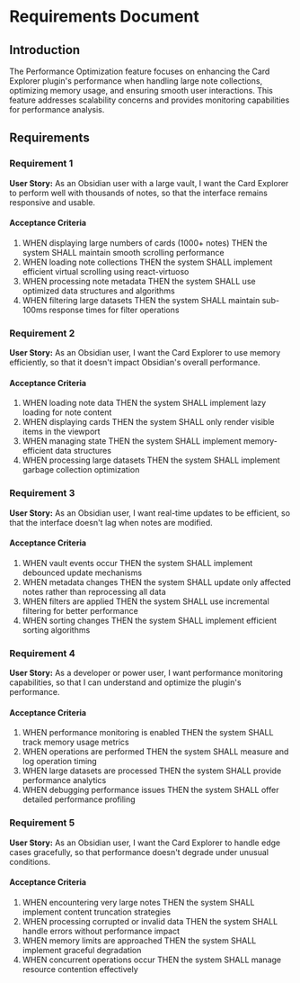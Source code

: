 # Requirements Document

## Introduction

The Performance Optimization feature focuses on enhancing the Card Explorer plugin's performance when handling large note collections, optimizing memory usage, and ensuring smooth user interactions. This feature addresses scalability concerns and provides monitoring capabilities for performance analysis.

## Requirements

### Requirement 1

**User Story:** As an Obsidian user with a large vault, I want the Card Explorer to perform well with thousands of notes, so that the interface remains responsive and usable.

#### Acceptance Criteria

1. WHEN displaying large numbers of cards (1000+ notes) THEN the system SHALL maintain smooth scrolling performance
2. WHEN loading note collections THEN the system SHALL implement efficient virtual scrolling using react-virtuoso
3. WHEN processing note metadata THEN the system SHALL use optimized data structures and algorithms
4. WHEN filtering large datasets THEN the system SHALL maintain sub-100ms response times for filter operations

### Requirement 2

**User Story:** As an Obsidian user, I want the Card Explorer to use memory efficiently, so that it doesn't impact Obsidian's overall performance.

#### Acceptance Criteria

1. WHEN loading note data THEN the system SHALL implement lazy loading for note content
2. WHEN displaying cards THEN the system SHALL only render visible items in the viewport
3. WHEN managing state THEN the system SHALL implement memory-efficient data structures
4. WHEN processing large datasets THEN the system SHALL implement garbage collection optimization

### Requirement 3

**User Story:** As an Obsidian user, I want real-time updates to be efficient, so that the interface doesn't lag when notes are modified.

#### Acceptance Criteria

1. WHEN vault events occur THEN the system SHALL implement debounced update mechanisms
2. WHEN metadata changes THEN the system SHALL update only affected notes rather than reprocessing all data
3. WHEN filters are applied THEN the system SHALL use incremental filtering for better performance
4. WHEN sorting changes THEN the system SHALL implement efficient sorting algorithms

### Requirement 4

**User Story:** As a developer or power user, I want performance monitoring capabilities, so that I can understand and optimize the plugin's performance.

#### Acceptance Criteria

1. WHEN performance monitoring is enabled THEN the system SHALL track memory usage metrics
2. WHEN operations are performed THEN the system SHALL measure and log operation timing
3. WHEN large datasets are processed THEN the system SHALL provide performance analytics
4. WHEN debugging performance issues THEN the system SHALL offer detailed performance profiling

### Requirement 5

**User Story:** As an Obsidian user, I want the Card Explorer to handle edge cases gracefully, so that performance doesn't degrade under unusual conditions.

#### Acceptance Criteria

1. WHEN encountering very large notes THEN the system SHALL implement content truncation strategies
2. WHEN processing corrupted or invalid data THEN the system SHALL handle errors without performance impact
3. WHEN memory limits are approached THEN the system SHALL implement graceful degradation
4. WHEN concurrent operations occur THEN the system SHALL manage resource contention effectively

